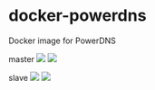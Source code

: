 # docker-powerdns

Docker image for PowerDNS

master [![](https://images.microbadger.com/badges/version/luckyraul/powerdns:master.svg)](https://microbadger.com/images/luckyraul/powerdns:master)
[![](https://images.microbadger.com/badges/image/luckyraul/powerdns:master.svg)](https://microbadger.com/images/luckyraul/powerdns:master)

slave [![](https://images.microbadger.com/badges/version/luckyraul/powerdns:slave.svg)](https://microbadger.com/images/luckyraul/powerdns:slave)
[![](https://images.microbadger.com/badges/image/luckyraul/powerdns:slave.svg)](https://microbadger.com/images/luckyraul/powerdns:slave)
